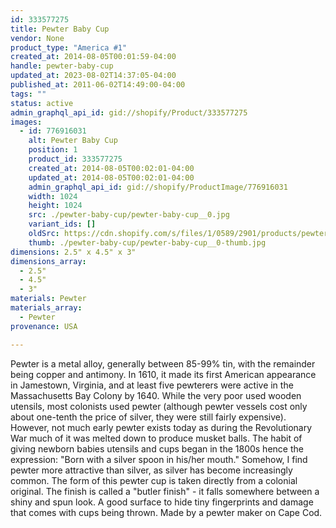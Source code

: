 ```yaml
---
id: 333577275
title: Pewter Baby Cup
vendor: None
product_type: "America #1"
created_at: 2014-08-05T00:01:59-04:00
handle: pewter-baby-cup
updated_at: 2023-08-02T14:37:05-04:00
published_at: 2011-06-02T14:49:00-04:00
tags: ""
status: active
admin_graphql_api_id: gid://shopify/Product/333577275
images:
  - id: 776916031
    alt: Pewter Baby Cup
    position: 1
    product_id: 333577275
    created_at: 2014-08-05T00:02:01-04:00
    updated_at: 2014-08-05T00:02:01-04:00
    admin_graphql_api_id: gid://shopify/ProductImage/776916031
    width: 1024
    height: 1024
    src: ./pewter-baby-cup/pewter-baby-cup__0.jpg
    variant_ids: []
    oldSrc: https://cdn.shopify.com/s/files/1/0589/2901/products/pewter-cup_5665.jpeg?v=1407211321
    thumb: ./pewter-baby-cup/pewter-baby-cup__0-thumb.jpg
dimensions: 2.5" x 4.5" x 3"
dimensions_array:
  - 2.5"
  - 4.5"
  - 3"
materials: Pewter
materials_array:
  - Pewter
provenance: USA

---
```


Pewter is a metal alloy, generally between 85-99% tin, with the remainder being copper and antimony. In 1610, it made its first American appearance in Jamestown, Virginia, and at least five pewterers were active in the Massachusetts Bay Colony by 1640. While the very poor used wooden utensils, most colonists used pewter (although pewter vessels cost only about one-tenth the price of silver, they were still fairly expensive). However, not much early pewter exists today as during the Revolutionary War much of it was melted down to produce musket balls. The habit of giving newborn babies utensils and cups began in the 1800s hence the expression: "Born with a silver spoon in his/her mouth." Somehow, I find pewter more attractive than silver, as silver has become increasingly common. The form of this pewter cup is taken directly from a colonial original. The finish is called a "butler finish" - it falls somewhere between a shiny and spun look. A good surface to hide tiny fingerprints and damage that comes with cups being thrown. Made by a pewter maker on Cape Cod.